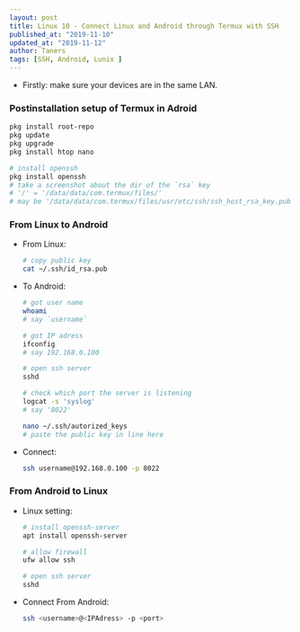 ```yaml
---
layout: post
title: Linux 10 - Connect Linux and Android through Termux with SSH
published_at: "2019-11-10"
updated_at: "2019-11-12"
author: Taners
tags: [SSH, Android, Lunix ]
---
```


- Firstly: make sure your devices are in the same LAN.

### Postinstallation setup of Termux in Adroid

```bash
pkg install root-repo
pkg update
pkg upgrade
pkg install htop nano

# install openssh
pkg install openssh
# take a screenshot about the dir of the `rsa` key
# '/' = '/data/data/com.termux/files/'
# may be '/data/data/com.termux/files/usr/etc/ssh/ssh_host_rsa_key.pub'
```

### From Linux to Android
- From Linux:

    ```bash
    # copy public key
    cat ~/.ssh/id_rsa.pub
    ```
- To Android:
  
    ```bash
    # got user name
    whoami
    # say `username`

    # got IP adress
    ifconfig
    # say 192.168.0.100

    # open ssh server
    sshd

    # check which port the server is listening
    logcat -s 'syslog'
    # say '8022'

    nano ~/.ssh/autorized_keys
    # paste the public key in line here
    ```
- Connect:

    ```bash
    ssh username@192.168.0.100 -p 8022
    ```


### From Android to Linux

- Linux setting:
  
    ```bash
    # install openssh-server
    apt install openssh-server
    
    # allow firewall
    ufw allow ssh

    # open ssh server
    sshd

    ```
- Connect From Android:

    ```bash
    ssh <username>@<IPAdress> -p <port>
    ```

